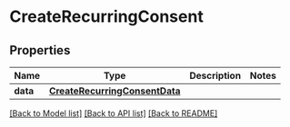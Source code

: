 # CreateRecurringConsent

## Properties
Name | Type | Description | Notes
------------ | ------------- | ------------- | -------------
**data** | [**CreateRecurringConsentData**](CreateRecurringConsentData.md) |  | 

[[Back to Model list]](../README.md#documentation-for-models) [[Back to API list]](../README.md#documentation-for-api-endpoints) [[Back to README]](../README.md)

